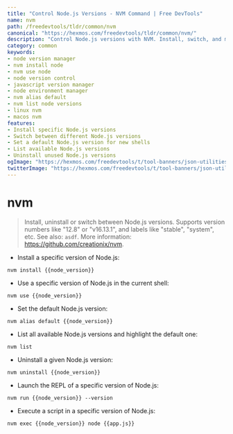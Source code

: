 ```yaml
---
title: "Control Node.js Versions - NVM Command | Free DevTools"
name: nvm
path: /freedevtools/tldr/common/nvm
canonical: "https://hexmos.com/freedevtools/tldr/common/nvm/"
description: "Control Node.js versions with NVM. Install, switch, and manage multiple Node.js environments effortlessly. Free online tool, no registration required."
category: common
keywords:
- node version manager
- nvm install node
- nvm use node
- node version control
- javascript version manager
- node environment manager
- nvm alias default
- nvm list node versions
- linux nvm
- macos nvm
features:
- Install specific Node.js versions
- Switch between different Node.js versions
- Set a default Node.js version for new shells
- List available Node.js versions
- Uninstall unused Node.js versions
ogImage: "https://hexmos.com/freedevtools/t/tool-banners/json-utilities-banner.png"
twitterImage: "https://hexmos.com/freedevtools/t/tool-banners/json-utilities-banner.png"
---
```


# nvm

> Install, uninstall or switch between Node.js versions.
> Supports version numbers like "12.8" or "v16.13.1", and labels like "stable", "system", etc.
> See also: `asdf`.
> More information: <https://github.com/creationix/nvm>.

- Install a specific version of Node.js:

`nvm install {{node_version}}`

- Use a specific version of Node.js in the current shell:

`nvm use {{node_version}}`

- Set the default Node.js version:

`nvm alias default {{node_version}}`

- List all available Node.js versions and highlight the default one:

`nvm list`

- Uninstall a given Node.js version:

`nvm uninstall {{node_version}}`

- Launch the REPL of a specific version of Node.js:

`nvm run {{node_version}} --version`

- Execute a script in a specific version of Node.js:

`nvm exec {{node_version}} node {{app.js}}`
